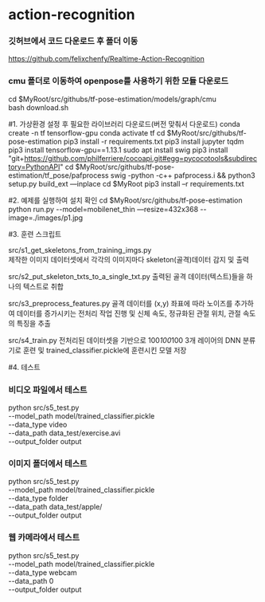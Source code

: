 # action-recognition


### 깃허브에서 코드 다운로드 후 폴더 이동 
https://github.com/felixchenfy/Realtime-Action-Recognition

### cmu 폴더로 이동하여 openpose를 사용하기 위한 모듈 다운로드
cd $MyRoot/src/githubs/tf-pose-estimation/models/graph/cmu  
bash download.sh 

#1. 가상환경 설정 후 필요한 라이브러리 다운로드(버전 맞춰서 다운로드)
conda create -n tf tensorflow-gpu
conda activate tf
cd $MyRoot/src/githubs/tf-pose-estimation
pip3 install -r requirements.txt
pip3 install jupyter tqdm
pip3 install tensorflow-gpu==1.13.1
sudo apt install swig
pip3 install "git+https://github.com/philferriere/cocoapi.git#egg=pycocotools&subdirectory=PythonAPI"
cd $MyRoot/src/githubs/tf-pose-estimation/tf_pose/pafprocess
swig -python -c++ pafprocess.i && python3 setup.py build_ext —inplace
cd $MyRoot
pip3 install –r requirements.txt

#2. 예제를 실행하여 설치 확인
cd $MyRoot/src/githubs/tf-pose-estimation
python run.py --model=mobilenet_thin —resize=432x368 --image=./images/p1.jpg

#3. 훈련 스크립트

src/s1_get_skeletons_from_training_imgs.py    
제작한 이미지 데이터셋에서 각각의 이미지마다 skeleton(골격)데이터 감지 및 출력

src/s2_put_skeleton_txts_to_a_single_txt.py
출력된 골격 데이터(텍스트)들을 하나의 텍스트로 취합  

src/s3_preprocess_features.py
골격 데이터를 (x,y) 좌표에 따라 노이즈를 추가하여 데이터를 증가시키는 전처리 작업 진행 및 신체 속도, 정규화된 관절 위치, 관절 속도의 특징을 추출

src/s4_train.py 
전처리된 데이터셋을 기반으로 100*100*100 3개 레이어의 DNN 분류기로 훈련 및 trained_classifier.pickle에 훈련시킨 모델 저장


#4. 테스트

### 비디오 파일에서 테스트
python src/s5_test.py \
    --model_path model/trained_classifier.pickle \
    --data_type video \
    --data_path data_test/exercise.avi \
    --output_folder output

### 이미지 폴더에서 테스트
python src/s5_test.py \
    --model_path model/trained_classifier.pickle \
    --data_type folder \
    --data_path data_test/apple/ \
    --output_folder output

### 웹 카메라에서 테스트
python src/s5_test.py \
    --model_path model/trained_classifier.pickle \
    --data_type webcam \
    --data_path 0 \
    --output_folder output

